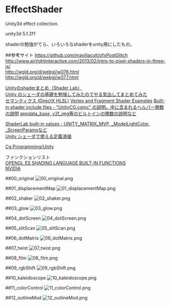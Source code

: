 # EffectShader
Unity3d effect collection.

unity3d 5.1.2f1

shaderの勉強がてら、いろいろなshaderをunity用にしたもの。

##参考サイト
https://github.com/maxillacult/ofxPostGlitch  
http://www.airtightinteractive.com/2013/02/intro-to-pixel-shaders-in-three-js/  
http://wgld.org/d/webgl/w076.html  
http://wgld.org/d/webgl/w077.html  

[Unityのshaderまとめ（Shader Lab）](http://unity-game.blogspot.jp/2014/06/shader.html)  
[Unity のシェーダの基礎を勉強してみたのでやる気出してまとめてみた](http://tips.hecomi.com/entry/2014/03/16/233943)  
[セマンティクス (DirectX HLSL)](https://msdn.microsoft.com/ja-jp/library/bb509647(v=vs.85).aspx)  
[Vertex and Fragment Shader Examples](http://docs.unity3d.com/Manual/SL-VertexFragmentShaderExamples.html)
[Built-in shader include files - "UnityCG.cginc" の説明。中に含まれるヘルパー関数の説明](http://docs.unity3d.com/Manual/SL-BuiltinIncludes.html)
[appdata_base, v2f_img等のビルトインの関数の説明など](http://wiki.unity3d.com/index.php/Shader_Code)  

[ShaderLab built-in values - UNITY_MATRIX_MVP, _ModelLightColor, _ScreenParamsなど](http://docs.unity3d.com/Manual/SL-BuiltinValues.html)  
[Unity シェーダで使える定義済値](http://qiita.com/edo_m18/items/591925d7fc960d843afa)  

[Cg Programming/Unity](http://en.wikibooks.org/wiki/Cg_Programming/Unity)  

ファンクションリスト  
[OPENGL ES SHADING LANGUAGE BUILT-IN FUNCTIONS](http://www.shaderific.com/glsl-functions/)  
[NVIDIA](http://http.developer.nvidia.com/CgTutorial/cg_tutorial_appendix_e.html)


##00_original
![00_original.png](sample_images/00_original.png)

##01_displacementMap
![01_displacementMap.png](sample_images/01_displacementMap.png)

##02_shaker
![02_shaker.png](sample_images/02_shaker.png)

##03_glow
![03_glow.png](sample_images/03_glow.png)

##04_dotScreen
![04_dotScreen.png](sample_images/04_dotScreen.png)

##05_slitScan
![05_slitScan.png](sample_images/05_slitScan.png)

##06_dotMatrix
![06_dotMatrix.png](sample_images/06_dotMatrix.png)

##07_twist
![07_twist.png](sample_images/07_twist.png)

##08_film
![08_film.png](sample_images/08_film.png)

##09_rgbShift
![09_rgbShift.png](sample_images/09_rgbShift.png)

##10_kaleidoscope
![10_kaleidoscope.png](sample_images/10_kaleidoscope.png)

##11_colorControl
![11_colorControl.png](sample_images/11_colorControl.png)

##12_outlineMod
![12_outlineMod.png](sample_images/12_outlineMod.png)
